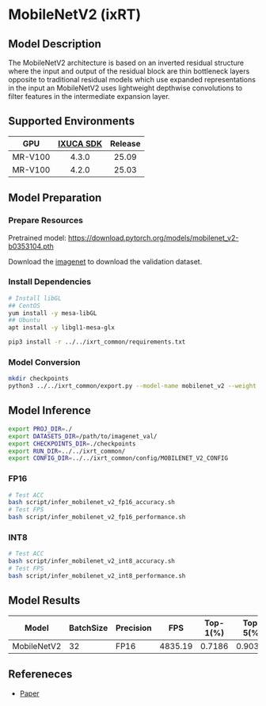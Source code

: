 # MobileNetV2 (ixRT)

## Model Description

The MobileNetV2 architecture is based on an inverted residual structure where the input and output of the residual block are thin bottleneck layers opposite to traditional residual models which use expanded representations in the input an MobileNetV2 uses lightweight depthwise convolutions to filter features in the intermediate expansion layer.

## Supported Environments

| GPU    | [IXUCA SDK](https://gitee.com/deep-spark/deepspark#%E5%A4%A9%E6%95%B0%E6%99%BA%E7%AE%97%E8%BD%AF%E4%BB%B6%E6%A0%88-ixuca) | Release |
| :----: | :----: | :----: |
| MR-V100 | 4.3.0 | 25.09 |
| MR-V100 | 4.2.0 | 25.03 |

## Model Preparation

### Prepare Resources

Pretrained model: <https://download.pytorch.org/models/mobilenet_v2-b0353104.pth>

Download the [imagenet](https://www.image-net.org/download.php) to download the validation dataset.

### Install Dependencies

```bash
# Install libGL
## CentOS
yum install -y mesa-libGL
## Ubuntu
apt install -y libgl1-mesa-glx

pip3 install -r ../../ixrt_common/requirements.txt
```

### Model Conversion

```bash
mkdir checkpoints
python3 ../../ixrt_common/export.py --model-name mobilenet_v2 --weight mobilenet_v2-b0353104.pth --output checkpoints/mobilenet_v2.onnx
```

## Model Inference

```bash
export PROJ_DIR=./
export DATASETS_DIR=/path/to/imagenet_val/
export CHECKPOINTS_DIR=./checkpoints
export RUN_DIR=../../ixrt_common/
export CONFIG_DIR=../../ixrt_common/config/MOBILENET_V2_CONFIG
```

### FP16

```bash
# Test ACC
bash script/infer_mobilenet_v2_fp16_accuracy.sh
# Test FPS
bash script/infer_mobilenet_v2_fp16_performance.sh
```

### INT8

```bash
# Test ACC
bash script/infer_mobilenet_v2_int8_accuracy.sh
# Test FPS
bash script/infer_mobilenet_v2_int8_performance.sh
```

## Model Results

| Model       | BatchSize | Precision | FPS     | Top-1(%) | Top-5(%) |
| ----------- | --------- | --------- | ------- | -------- | -------- |
| MobileNetV2 | 32        | FP16      | 4835.19 | 0.7186   | 0.90316  |

## Refereneces

- [Paper](https://arxiv.org/abs/1801.04381)
